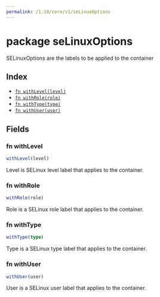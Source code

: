 ```yaml
---
permalink: /1.18/core/v1/seLinuxOptions
---
```


# package seLinuxOptions

SELinuxOptions are the labels to be applied to the container

## Index

* [`fn withLevel(level)`](#fn-withlevel)
* [`fn withRole(role)`](#fn-withrole)
* [`fn withType(type)`](#fn-withtype)
* [`fn withUser(user)`](#fn-withuser)

## Fields

### fn withLevel

```ts
withLevel(level)
```

Level is SELinux level label that applies to the container.

### fn withRole

```ts
withRole(role)
```

Role is a SELinux role label that applies to the container.

### fn withType

```ts
withType(type)
```

Type is a SELinux type label that applies to the container.

### fn withUser

```ts
withUser(user)
```

User is a SELinux user label that applies to the container.